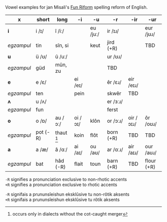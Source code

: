 Vowel examples for jan Misali's [Fun Riform](https://www.seximal.net/riform) spelling reform of English.


x          | short   | long        | -i      | -u        | -r        | -ir       | -ur
-----------| --------| ------------| --------| ----------| ----------| ----------| -----------
**i**      | i /ɪ/   | î /iː/      |         | eu /juː/  | ir /ɪɹ/   |           | eur /jʊɹ/
*egzampul* | tin     | sîn, si     |         | keut      | jird (+R) |           | TBD
**u**      | ü /ʊ/   | û /uː/      |         |           | ur /ʊɹ/   |           | 
*egzampul* | güd     | mûn, zu     |         |           | TBD       |           | 
**e**      | e /ɛ/   |             | ei /eɪ/ |           | êr /ɛɹ/   | eir /eɪɹ/ | 
*egzampul* | ten     |             | pein    |           | skwêr     | TBD       | 
**ʌ**      | u /ʌ/   |             |         |           | er /ɜːɹ/  |           | 
*egzampul* | fun     |             |         |           | ferst     |           | 
**o**      | o /ɒ/   | au /ɔː/     | oi /ɔɪ/ | klôn      | or /ɔːɹ/  | oir /ɔɪɹ/ | ôr /oʊɹ/
*egzampul* | pot (-R)| thaut [^1]  | koin    | flôt      | born (+R) | TBD       | TBD
**a**      | a /æ/   | â /ɑː/      | ai /aɪ/ | ou /aʊ/   | ar /ɑːɹ/  | air /aɪɹ/ | our /aʊɹ/
*egzampul* | bat     | hâd (-R)    | flait   | toun      | barn (+R) | TBD       | flour (+R)


`-R` signifies a pronunciation exclusive to non-rhotic accents  
`+R` signifies a pronunciation exclusive to rhotic accents

`-R` signifais a prununsîeishun eksklûsive tu non-rôtik aksents  
`+R` signifais a prununsîeishun eksklûsive tu rôtik aksents

[^1]: occurs only in dialects without the cot-caught merger
